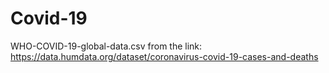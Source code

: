 # Covid-19
WHO-COVID-19-global-data.csv from the link: https://data.humdata.org/dataset/coronavirus-covid-19-cases-and-deaths
